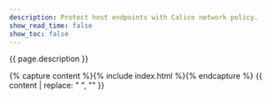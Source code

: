 ```yaml
---
description: Protect host endpoints with Calico network policy.
show_read_time: false
show_toc: false
---
```


{{ page.description }}

{% capture content %}{% include index.html %}{% endcapture %}
{{ content | replace: "    ", "" }}
